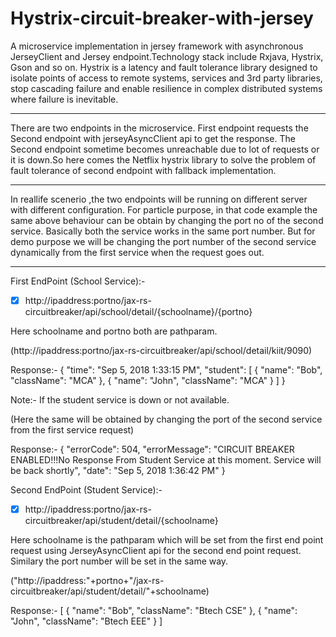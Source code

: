 # Hystrix-circuit-breaker-with-jersey
A microservice implementation in jersey framework with asynchronous JerseyClient and Jersey endpoint.Technology stack include Rxjava, Hystrix, Gson and so on. Hystrix is a latency and fault tolerance library designed to isolate points of access to remote systems, services and 3rd party libraries, stop cascading failure and enable resilience in complex distributed systems where failure is inevitable.

-----------------------------------------------------------------------------------------------------------------------------------------

There are two endpoints in the microservice. First endpoint requests the Second endpoint with jerseyAsyncClient api to get the response. The Second endpoint sometime becomes unreachable due to lot of requests or it is down.So here comes the Netflix hystrix library to solve the problem of fault tolerance of second endpoint with fallback implementation.

-----------------------------------------------------------------------------------------------------------------------------------------

In reallife scenerio ,the two endpoints will be running on different server with different configuration.
For particle purpose, in that code example the same above behaviour can be obtain by changing the port no of the second service. Basically both the service works in the same port number. But for demo purpose we will be changing the port number of the second service dynamically from the first service when the request goes out.

------------------------------------------------------------------------------------------------------------------------------------------

First EndPoint (School Service):-
- [x] http://ipaddress:portno/jax-rs-circuitbreaker/api/school/detail/{schoolname}/{portno}

Here schoolname and portno both are pathparam. 

(http://ipaddress:portno/jax-rs-circuitbreaker/api/school/detail/kiit/9090)

Response:-
{
    "time": "Sep 5, 2018 1:33:15 PM",
    "student": [
        {
            "name": "Bob",
            "className": "MCA"
        },
        {
            "name": "John",
            "className": "MCA"
        }
    ]
}

Note:- If the student service is down or not available.

(Here the same will be obtained by changing the port of the second service from the first service request)

Response:-
{
    "errorCode": 504,
    "errorMessage": "CIRCUIT BREAKER ENABLED!!!No Response From Student Service at this moment. Service will be back shortly",
    "date": "Sep 5, 2018 1:36:42 PM"
}

Second EndPoint (Student Service):-
- [x] http://ipaddress:portno/jax-rs-circuitbreaker/api/student/detail/{schoolname}

Here schoolname is the pathparam which will be set from the first end point request using JerseyAsyncClient api for the second end point request. Similary the port number will be set in the same way. 

("http://ipaddress:"+portno+"/jax-rs-circuitbreaker/api/student/detail/"+schoolname)

Response:-
[
    {
        "name": "Bob",
        "className": "Btech CSE"
    },
    {
        "name": "John",
        "className": "Btech EEE"
    }
]



